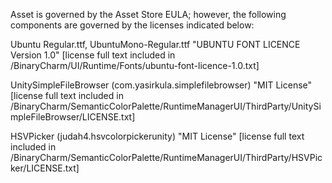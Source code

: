 Asset is governed by the Asset Store EULA; however, the following components
are governed by the licenses indicated below:

Ubuntu Regular.ttf, UbuntuMono-Regular.ttf
"UBUNTU FONT LICENCE Version 1.0"
[license full text included in /BinaryCharm/UI/Runtime/Fonts/ubuntu-font-licence-1.0.txt]

UnitySimpleFileBrowser (com.yasirkula.simplefilebrowser)
"MIT License"
[license full text included in /BinaryCharm/SemanticColorPalette/RuntimeManagerUI/ThirdParty/UnitySimpleFileBrowser/LICENSE.txt]

HSVPicker (judah4.hsvcolorpickerunity)
"MIT License"
[license full text included in /BinaryCharm/SemanticColorPalette/RuntimeManagerUI/ThirdParty/HSVPicker/LICENSE.txt]

